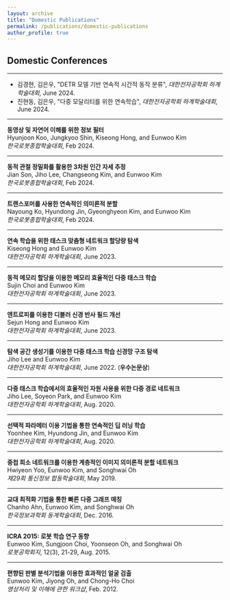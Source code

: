 ```yaml
---
layout: archive
title: "Domestic Publications"
permalink: /publications/domestic-publications
author_profile: true
---
```


## Domestic Conferences
-----
* 김경현, 김은우, "DETR 모델 기반 연속적 시간적 동작 분류", *대한전자공학회 하계학술대회*, June 2024.
* 진현동, 김은우, "다중 모달리티를 위한 연속학습", *대한전자공학회 하계학술대회*, June 2024.

-----
**동영상 및 자연어 이해를 위한 정보 필터**     
   Hyunjoon Koo, Jungkyoo Shin, Kiseong Hong, and Eunwoo Kim      
   *한국로봇종합학술대회*, Feb 2024.   

-----
**동적 관절 정밀화를 활용한 3차원 인간 자세 추정**     
   Jian Son, Jiho Lee, Changseong Kim, and Eunwoo Kim      
   *한국로봇종합학술대회*, Feb 2024.   

-----
**트랜스포머를 사용한 연속적인 의미론적 분할**     
   Nayoung Ko, Hyundong Jin, Gyeonghyeon Kim, and Eunwoo Kim      
   *한국로봇종합학술대회*, Feb 2024.   

-----
**연속 학습을 위한 태스크 맞춤형 네트워크 할당량 탐색**     
   Kiseong Hong and Eunwoo Kim      
   *대한전자공학회 하계학술대회*, June 2023.    

-----
**동적 메모리 할당을 이용한 메모리 효율적인 다중 태스크 학습**     
   Sujin Choi and Eunwoo Kim      
   *대한전자공학회 하계학술대회*, June 2023.   

-----
**엔트로피를 이용한 디블러 신경 반사 필드 개선**     
   Sejun Hong and Eunwoo Kim      
   *대한전자공학회 하계학술대회*, June 2023.  


-----
**탐색 공간 생성기를 이용한 다중 태스크 학습 신경망 구조 탐색**     
   Jiho Lee and Eunwoo Kim      
   *대한전자공학회 하계학술대회*, June 2022. (**우수논문상**)   

-----
**다중 태스크 학습에서의 효율적인 자원 사용을 위한 다중 경로 네트워크**     
   Jiho Lee, Soyeon Park, and Eunwoo Kim      
   *대한전자공학회 하계학술대회*, Aug. 2020.
   
-----
**선택적 파라메터 이용 기법을 통한 연속적인 딥 러닝 학습**     
   Yoonhee Kim, Hyundong Jin, and Eunwoo Kim        
   *대한전자공학회 하계학술대회*, Aug. 2020.   
   
-----
**중첩 희소 네트워크를 이용한 계층적인 이미지 의미론적 분할 네트워크**     
   Hwiyeon Yoo, Eunwoo Kim, and Songhwai Oh       
   *제29회 통신정보 합동학술대회*, May 2019.
   
-----
**교대 최적화 기법을 통한 빠른 다중 그래프 매칭**     
   Chanho Ahn, Eunwoo Kim, and Songhwai Oh       
   *한국정보과학회 동계학술대회*, Dec. 2016.

-----
**ICRA 2015: 로봇 학습 연구 동향**     
   Eunwoo Kim, Sungjoon Choi, Yoonseon Oh, and Songhwai Oh       
   *로봇공학회지*, 12(3), 21-29, Aug. 2015.
   
-----
**편향된 판별 분석기법을 이용한 효과적인 얼굴 검출**     
   Eunwoo Kim, Jiyong Oh, and Chong-Ho Choi       
   *영상처리 및 이해에 관한 워크샵*, Feb. 2012.
   
